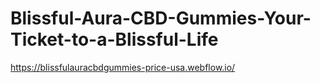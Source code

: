# Blissful-Aura-CBD-Gummies-Your-Ticket-to-a-Blissful-Life
https://blissfulauracbdgummies-price-usa.webflow.io/
